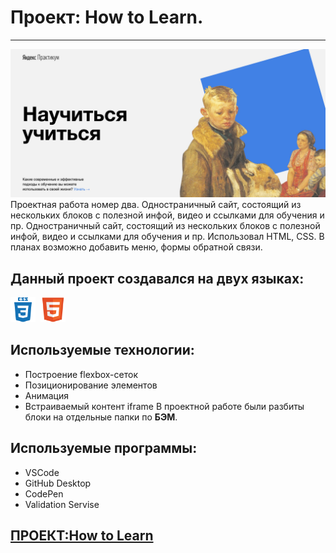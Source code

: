 # Проект: How to Learn.
---
![Картинка, Путешествие по России](https://github.com/nikolaysaitov/how-to-learn/blob/main/images/%D0%A1%D0%BD%D0%B8%D0%BC%D0%BE%D0%BA%20%D1%8D%D0%BA%D1%80%D0%B0%D0%BD%D0%B0%202022-04-17%20%D0%B2%2018.17.44.jpg)
</br>
Проектная работа номер два. Одностраничный сайт, состоящий из нескольких блоков с полезной инфой, видео и ссылками для обучения и пр.
Одностраничный сайт, состоящий из нескольких блоков с полезной инфой, видео и ссылками для обучения и пр. Использовал HTML, CSS.
В планах возможно добавить меню, формы обратной связи.

## Данный проект создавался на двух языках:
 <img src="https://github.com/devicons/devicon/blob/master/icons/css3/css3-plain-wordmark.svg"  title="CSS3" alt="CSS" width="40" height="40"/>&nbsp;
 <img src="https://github.com/devicons/devicon/blob/master/icons/html5/html5-original.svg" title="HTML5" alt="HTML" width="40" height="40"/>&nbsp;

## Используемые технологии:

- Построение flexbox-сеток
- Позиционирование элементов
- Анимация
- Встраиваемый контент iframe
В проектной работе были разбиты блоки на отдельные папки по **БЭМ**.

## Используемые программы:
- VSCode
- GitHub Desktop
- CodePen
- Validation Servise


## [ПРОЕКТ:How to Learn](https://nikolaysaitov.github.io/how-to-learn/)
